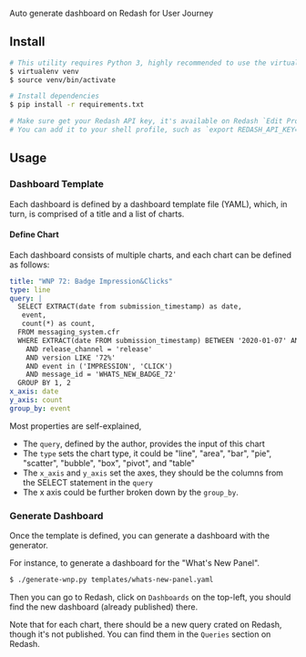 Auto generate dashboard on Redash for User Journey

## Install

```sh
# This utility requires Python 3, highly recommended to use the virtual environment
$ virtualenv venv 
$ source venv/bin/activate

# Install dependencies
$ pip install -r requirements.txt

# Make sure get your Redash API key, it's available on Redash `Edit Profile -> Settings -> API Key`
# You can add it to your shell profile, such as `export REDASH_API_KEY="your_api_key"`.

```

## Usage

### Dashboard Template

Each dashboard is defined by a dashboard template file (YAML), which, in turn, is comprised of 
a title and a list of charts.

#### Define Chart

Each dashboard consists of multiple charts, and each chart can be defined as follows:

```yaml
title: "WNP 72: Badge Impression&Clicks"
type: line
query: |
  SELECT EXTRACT(date from submission_timestamp) as date,
   event,
   count(*) as count,
  FROM messaging_system.cfr
  WHERE EXTRACT(date FROM submission_timestamp) BETWEEN '2020-01-07' AND '2020-02-10'
    AND release_channel = 'release'
    AND version LIKE '72%'
    AND event in ('IMPRESSION', 'CLICK')
    AND message_id = 'WHATS_NEW_BADGE_72'
  GROUP BY 1, 2
x_axis: date
y_axis: count
group_by: event
```

Most properties are self-explained,
* The `query`, defined by the author, provides the input of this chart
* The `type` sets the chart type, it could be "line", "area", "bar", "pie", "scatter", "bubble", "box", "pivot", and "table"
* The `x_axis` and `y_axis` set the axes, they should be the columns from the SELECT statement in the `query`
* The x axis could be further broken down by the `group_by`.

### Generate Dashboard

Once the template is defined, you can generate a dashboard with the generator.

For instance, to generate a dashboard for the "What's New Panel".

```sh
$ ./generate-wnp.py templates/whats-new-panel.yaml
```

Then you can go to Redash, click on `Dashboards` on the top-left, you should find the new dashboard (already published) there.

Note that for each chart, there should be a new query crated on Redash, though it's not published. You can find them in the `Queries` section on Redash.
